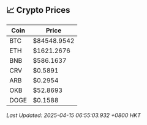 ## 📈 Crypto Prices

| Coin | Price |
| ---- | ----- |
| BTC | $84548.9542 |
| ETH | $1621.2676 |
| BNB | $586.1637 |
| CRV | $0.5891 |
| ARB | $0.2954 |
| OKB | $52.8693 |
| DOGE | $0.1588 |

_Last Updated: 2025-04-15 06:55:03.932 +0800 HKT_